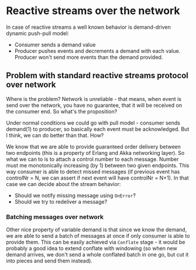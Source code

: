 # Reactive streams over the network

In case of reactive streams a well known behavior is demand-driven dynamic push-pull model:

- Consumer sends a demand value
- Producer pushes events and decrements a demand with each value. Producer won't send more events than the demand provided.

## Problem with standard reactive streams protocol over network

Where is the problem? Network is unreliable - that means, when event is send over the network, you have no guarantee, that it will be received on the consumer end. So what's the proposition?

Under normal conditions we could go with pull model - consumer sends demand(1) to producer, so basically each event must be acknowledged. But I think, we can do better than that. How?

We know that we are able to provide guaranteed order delivery between two endpoints (this is a property of Erlang and Akka networking layer). So what we can to is to attach a control number to each message. Number must me monotonically increasing (by 1) between two given endpoints. This way consumer is able to detect missed messages (if previous event has controlNr = N, we can assert if next event will have controlNr = N+1). In that case we can decide about the stream behavior:

- Should we notify missing message using `OnError`? 
- Should we try to redeliver a message?

### Batching messages over network

Other nice property of variable demand is that since we know the demand, we are able to send a batch of messages at once if only consumer is able to provide them. This can be easily achieved via `Conflate` stage - it would be probably a good idea to extend conflate with windowing (so when new demand arrives, we don't send a whole conflated batch in one go, but cut it into pieces and send them instead).